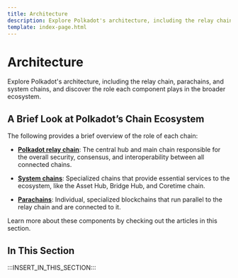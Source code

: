 ```yaml
---
title: Architecture
description: Explore Polkadot's architecture, including the relay chain, parachains, and system chains, and discover the role each component plays in the broader ecosystem.
template: index-page.html
---
```


# Architecture

Explore Polkadot's architecture, including the relay chain, parachains, and system chains, and discover the role each component plays in the broader ecosystem.

## A Brief Look at Polkadot’s Chain Ecosystem

The following provides a brief overview of the role of each chain:

- **[Polkadot relay chain](/polkadot-protocol/architecture/polkadot-chain/)**: The central hub and main chain responsible for the overall security, consensus, and interoperability between all connected chains.

- **[System chains](/polkadot-protocol/architecture/system-chains/)**: Specialized chains that provide essential services to the ecosystem, like the Asset Hub, Bridge Hub, and Coretime chain.

- **[Parachains](/polkadot-protocol/architecture/parachains/)**: Individual, specialized blockchains that run parallel to the relay chain and are connected to it.

Learn more about these components by checking out the articles in this section.

## In This Section

:::INSERT_IN_THIS_SECTION:::
